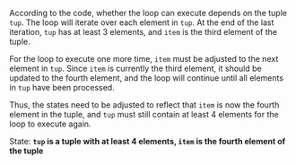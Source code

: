 According to the code, whether the loop can execute depends on the tuple `tup`. The loop will iterate over each element in `tup`. At the end of the last iteration, `tup` has at least 3 elements, and `item` is the third element of the tuple. 

For the loop to execute one more time, `item` must be adjusted to the next element in `tup`. Since `item` is currently the third element, it should be updated to the fourth element, and the loop will continue until all elements in `tup` have been processed.

Thus, the states need to be adjusted to reflect that `item` is now the fourth element in the tuple, and `tup` must still contain at least 4 elements for the loop to execute again.

State: **`tup` is a tuple with at least 4 elements, `item` is the fourth element of the tuple**